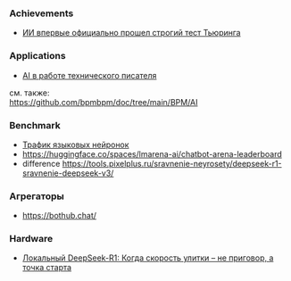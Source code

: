 ### Achievements
- [ИИ впервые официально прошел строгий тест Тьюринга](https://habr.com/ru/news/896938/)
### Applications  
- [AI в работе технического писателя](https://habr.com/ru/articles/896998/)

см. также:  
https://github.com/bpmbpm/doc/tree/main/BPM/AI

### Benchmark
- [Трафик языковых нейронок](https://habr.com/ru/articles/908486/)
- https://huggingface.co/spaces/lmarena-ai/chatbot-arena-leaderboard
- difference https://tools.pixelplus.ru/sravnenie-neyrosety/deepseek-r1-sravnenie-deepseek-v3/ 

### Агрегаторы
- https://bothub.chat/
### Hardware
- [Локальный DeepSeek-R1: Когда скорость улитки – не приговор, а точка старта](https://habr.com/ru/articles/916966/)


